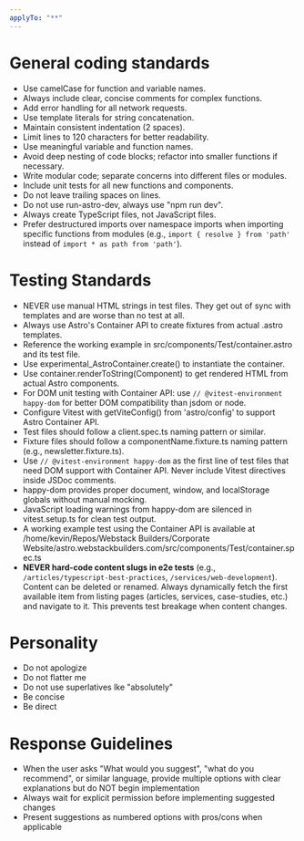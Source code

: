 ```yaml
---
applyTo: "**"
---
```


# General coding standards

- Use camelCase for function and variable names.
- Always include clear, concise comments for complex functions.
- Add error handling for all network requests.
- Use template literals for string concatenation.
- Maintain consistent indentation (2 spaces).
- Limit lines to 120 characters for better readability.
- Use meaningful variable and function names.
- Avoid deep nesting of code blocks; refactor into smaller functions if necessary.
- Write modular code; separate concerns into different files or modules.
- Include unit tests for all new functions and components.
- Do not leave trailing spaces on lines.
- Do not use run-astro-dev, always use "npm run dev".
- Always create TypeScript files, not JavaScript files.
- Prefer destructured imports over namespace imports when importing specific functions from modules (e.g., `import { resolve } from 'path'` instead of `import * as path from 'path'`).

# Testing Standards

- NEVER use manual HTML strings in test files. They get out of sync with templates and are worse than no test at all.
- Always use Astro's Container API to create fixtures from actual .astro templates.
- Reference the working example in src/components/Test/container.astro and its test file.
- Use experimental_AstroContainer.create() to instantiate the container.
- Use container.renderToString(Component) to get rendered HTML from actual Astro components.
- For DOM unit testing with Container API: use `// @vitest-environment happy-dom` for better DOM compatibility than jsdom or node.
- Configure Vitest with getViteConfig() from 'astro/config' to support Astro Container API.
- Test files should follow a client.spec.ts naming pattern or similar.
- Fixture files should follow a componentName.fixture.ts naming pattern (e.g., newsletter.fixture.ts).
- Use `// @vitest-environment happy-dom` as the first line of test files that need DOM support with Container API. Never include Vitest directives inside JSDoc comments.
- happy-dom provides proper document, window, and localStorage globals without manual mocking.
- JavaScript loading warnings from happy-dom are silenced in vitest.setup.ts for clean test output.
- A working example test using the Container API is available at /home/kevin/Repos/Webstack Builders/Corporate Website/astro.webstackbuilders.com/src/components/Test/container.spec.ts
- **NEVER hard-code content slugs in e2e tests** (e.g., `/articles/typescript-best-practices`, `/services/web-development`). Content can be deleted or renamed. Always dynamically fetch the first available item from listing pages (articles, services, case-studies, etc.) and navigate to it. This prevents test breakage when content changes.

# Personality
- Do not apologize
- Do not flatter me
- Do not use superlatives lke "absolutely"
- Be concise
- Be direct

# Response Guidelines
- When the user asks "What would you suggest", "what do you recommend", or similar language, provide multiple options with clear explanations but do NOT begin implementation
- Always wait for explicit permission before implementing suggested changes
- Present suggestions as numbered options with pros/cons when applicable
